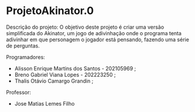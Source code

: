 # ProjetoAkinator.0

Descrição do projeto:
  O objetivo deste projeto é criar uma versão simplificada do Akinator, um jogo de adivinhação onde o programa tenta adivinhar em que personagem o jogador está pensando, fazendo uma série de perguntas.

Programadores:  
  - Alisson Enrique Martins dos Santos - 202105969  ;
  - Breno Gabriel Viana Lopes - 202223250 ;
  - Thalis Otávio Camargo Grandin  ;

Professor:  
  - Jose Matias Lemes Filho

